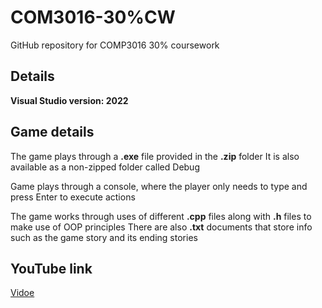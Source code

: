 # COM3016-30%CW
GitHub repository for COMP3016 30% coursework

## Details
**Visual Studio version: 2022**

## Game details
The game plays through a **.exe** file provided in the **.zip** folder
It is also available as a non-zipped folder called Debug

Game plays through a console, where the player only needs to type and press Enter to execute actions

The game works through uses of different **.cpp** files along with **.h** files to make use of OOP principles
There are also **.txt** documents that store info such as the game story and its ending stories

## YouTube link

[Vidoe](https://youtu.be/m-N-Hs19NGA)
